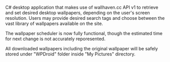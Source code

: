 C# desktop application that makes use of wallhaven.cc API v1 to retrieve and set desired desktop wallpapers, depending on the user's screen resolution. Users may provide desired search tags and choose between the vast library of wallpapers available on the site. 

The wallpaper scheduler is now fully functional, though the estimated time for next change is not accurately reporesented.

All downloaded wallpapers including the original wallpaper will be safely stored under "WPDroid" folder inside "My Pictures" directory.
